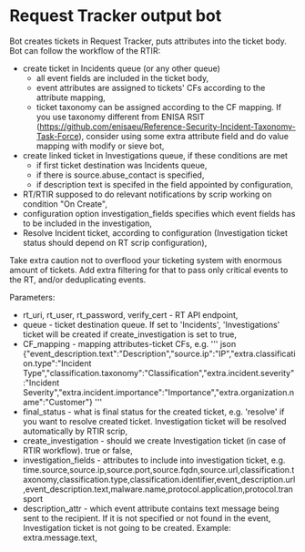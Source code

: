 # Request Tracker output bot

Bot creates tickets in Request Tracker, puts attributes into the ticket body. Bot can follow the workflow of the RTIR:
- create ticket in Incidents queue (or any other queue)
  - all event fields are included in the ticket body,
  - event attributes are assigned to tickets' CFs according to the attribute mapping,
  - ticket taxonomy can be assigned according to the CF mapping. If you use taxonomy different from ENISA RSIT (https://github.com/enisaeu/Reference-Security-Incident-Taxonomy-Task-Force), consider using some extra attribute field and do value mapping with modify or sieve bot,
- create linked ticket in Investigations queue, if these conditions are met
  - if first ticket destination was Incidents queue,
  - if there is source.abuse_contact is specified,
  - if description text is specifed in the field appointed by configuration,
- RT/RTIR supposed to do relevant notifications by scrip working on condition "On Create",
- configuration option investigation_fields specifies which event fields has to be included in the investigation,
- Resolve Incident ticket, according to configuration (Investigation ticket status should depend on RT scrip configuration),

Take extra caution not to overflood your ticketing system with enormous amount of tickets. Add extra filtering for that to pass only critical events to the RT, and/or deduplicating events.

Parameters:
- rt_uri, rt_user, rt_password, verify_cert -  RT API endpoint,
- queue - ticket destination queue. If set to 'Incidents', 'Investigations' ticket will be created if create_investigation is set to true,
- CF_mapping - mapping attributes-ticket CFs, e.g. 
''' json
{"event_description.text":"Description","source.ip":"IP","extra.classification.type":"Incident Type","classification.taxonomy":"Classification","extra.incident.severity":"Incident Severity","extra.incident.importance":"Importance","extra.organization.name":"Customer"}
'''
- final_status - what is final status for the created ticket, e.g. 'resolve' if you want to resolve created ticket. Investigation ticket will be resolved automatically by RTIR scrip,
- create_investigation - should we create Investigation ticket (in case of RTIR workflow). true or false,
- investigation_fields - attributes to include into investigation ticket, e.g. time.source,source.ip,source.port,source.fqdn,source.url,classification.taxonomy,classification.type,classification.identifier,event_description.url,event_description.text,malware.name,protocol.application,protocol.transport
- description_attr - which event attribute contains text message being sent to the recipient. If it is not specified or not found in the event, Investigation ticket is not going to be created. Example: extra.message.text,

